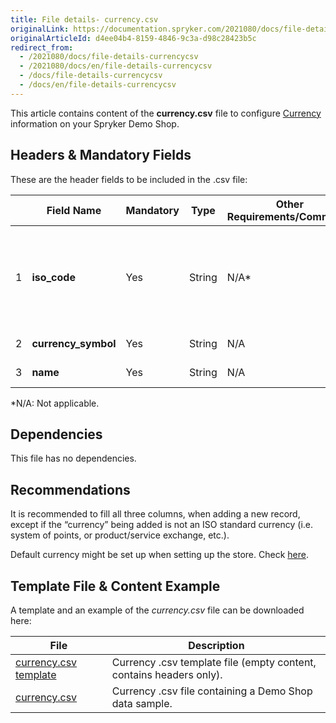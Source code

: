 ```yaml
---
title: File details- currency.csv
originalLink: https://documentation.spryker.com/2021080/docs/file-details-currencycsv
originalArticleId: d4ee04b4-8159-4846-9c3a-d98c28423b5c
redirect_from:
  - /2021080/docs/file-details-currencycsv
  - /2021080/docs/en/file-details-currencycsv
  - /docs/file-details-currencycsv
  - /docs/en/file-details-currencycsv
---
```


This article contains content of the **currency.csv** file to configure [Currency](/docs/scos/dev/{{site.version}}back-end-development/zed/data-manipulation/datapayload-conversion/multiple-currencies-per-store-configuration.html) information on your Spryker Demo Shop.

## Headers & Mandatory Fields
These are the header fields to be included in the .csv file:

|  | Field Name | Mandatory | Type | Other Requirements/Comments | Description | 
| --- | --- | --- | --- | --- | --- |
| 1 | **iso_code** | Yes | String | N/A* | Currency ISO code. <br>For more details check [ISO 4217 CURRENCY CODES](https://www.iso.org/iso-4217-currency-codes.html).  |
| 2 | **currency_symbol** | Yes | String | N/A | Currency symbol. |
| 3 | **name** | Yes | String |N/A  | Currency name. |
*N/A: Not applicable. 

## Dependencies
This file has no dependencies.

## Recommendations

It is recommended to fill all three columns, when adding a new record, except if the “currency” being added is not an ISO standard currency (i.e. system of points, or product/service exchange, etc.). 

Default currency might be set up when setting up the store. Check [here](https://github.com/spryker-shop/b2c-demo-shop/blob/master/config/Shared/stores.php#L38). 

## Template File & Content Example
A template and an example of the *currency.csv* file can be downloaded here:

| File | Description |
| --- | --- |
| [currency.csv template](https://spryker.s3.eu-central-1.amazonaws.com/docs/Developer+Guide/Back-End/Data+Manipulation/Data+Ingestion/Data+Import/Data+Import+Categories/Commerce+Setup/Template+currency.csv) | Currency .csv template file (empty content, contains headers only). |
| [currency.csv](https://spryker.s3.eu-central-1.amazonaws.com/docs/Developer+Guide/Back-End/Data+Manipulation/Data+Ingestion/Data+Import/Data+Import+Categories/Commerce+Setup/currency.csv) | Currency .csv file containing a Demo Shop data sample. |

